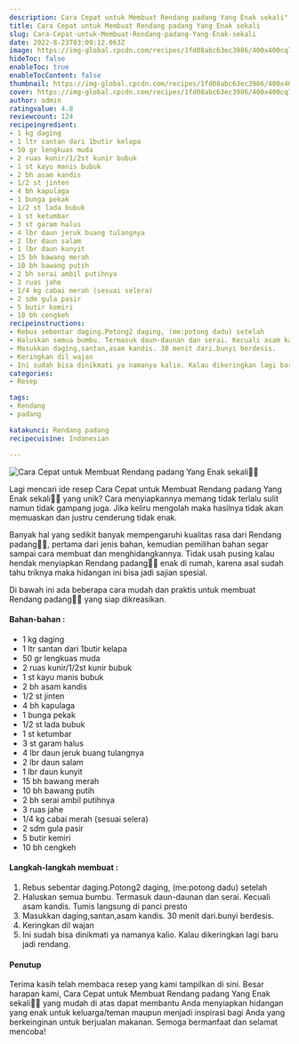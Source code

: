 ```yaml
---
description: Cara Cepat untuk Membuat Rendang padang Yang Enak sekali"
title: Cara Cepat untuk Membuat Rendang padang Yang Enak sekali
slug: Cara-Cepat-untuk-Membuat-Rendang-padang-Yang-Enak-sekali
date: 2022-8-23T03:09:12.063Z
image: https://img-global.cpcdn.com/recipes/1fd08abc63ec3986/400x400cq70/photo.jpg
hideToc: false
enableToc: true
enableTocContent: false
thumbnail: https://img-global.cpcdn.com/recipes/1fd08abc63ec3986/400x400cq70/photo.jpg
cover: https://img-global.cpcdn.com/recipes/1fd08abc63ec3986/400x400cq70/photo.jpg
author: admin
ratingvalue: 4.8
reviewcount: 124
recipeingredient:
- 1 kg daging
- 1 ltr santan dari 1butir kelapa
- 50 gr lengkuas muda
- 2 ruas kunir/1/2st kunir bubuk
- 1 st kayu manis bubuk
- 2 bh asam kandis
- 1/2 st jinten
- 4 bh kapulaga
- 1 bunga pekak
- 1/2 st lada bubuk
- 1 st ketumbar
- 3 st garam halus
- 4 lbr daun jeruk buang tulangnya
- 2 lbr daun salam
- 1 lbr daun kunyit
- 15 bh bawang merah
- 10 bh bawang putih
- 2 bh serai ambil putihnya
- 3 ruas jahe
- 1/4 kg cabai merah (sesuai selera)
- 2 sdm gula pasir
- 5 butir kemiri
- 10 bh cengkeh
recipeinstructions:
- Rebus sebentar daging.Potong2 daging, (me:potong dadu) setelah
- Haluskan semua bumbu. Termasuk daun-daunan dan serai. Kecuali asam kandis. Tumis langsung di panci presto
- Masukkan daging,santan,asam kandis. 30 menit dari.bunyi berdesis.
- Keringkan dil wajan
- Ini sudah bisa dinikmati ya namanya kalio. Kalau dikeringkan lagi baru jadi rendang.
categories:
- Resep

tags:
- Rendang
- padang

katakunci: Rendang padang
recipecuisine: Indonesian

---
```


![Cara Cepat untuk Membuat Rendang padang Yang Enak sekali👩‍🍳](https://img-global.cpcdn.com/recipes/1fd08abc63ec3986/400x400cq70/photo.jpg)

Lagi mencari ide resep Cara Cepat untuk Membuat Rendang padang Yang Enak sekali👩‍🍳 yang unik? Cara menyiapkannya memang tidak terlalu sulit namun tidak gampang juga. Jika keliru mengolah maka hasilnya tidak akan memuaskan dan justru cenderung tidak enak.

Banyak hal yang sedikit banyak mempengaruhi kualitas rasa dari Rendang padang👩‍🍳, pertama dari jenis bahan, kemudian pemilihan bahan segar sampai cara membuat dan menghidangkannya. Tidak usah pusing kalau hendak menyiapkan Rendang padang👩‍🍳 enak di rumah, karena asal sudah tahu triknya maka hidangan ini bisa jadi sajian spesial.

Di bawah ini ada beberapa cara mudah dan praktis untuk membuat Rendang padang👩‍🍳 yang siap dikreasikan.

<!--inarticleads1-->

#### Bahan-bahan :

- 1 kg daging
- 1 ltr santan dari 1butir kelapa
- 50 gr lengkuas muda
- 2 ruas kunir/1/2st kunir bubuk
- 1 st kayu manis bubuk
- 2 bh asam kandis
- 1/2 st jinten
- 4 bh kapulaga
- 1 bunga pekak
- 1/2 st lada bubuk
- 1 st ketumbar
- 3 st garam halus
- 4 lbr daun jeruk buang tulangnya
- 2 lbr daun salam
- 1 lbr daun kunyit
- 15 bh bawang merah
- 10 bh bawang putih
- 2 bh serai ambil putihnya
- 3 ruas jahe
- 1/4 kg cabai merah (sesuai selera)
- 2 sdm gula pasir
- 5 butir kemiri
- 10 bh cengkeh

<!--inarticleads2-->

#### Langkah-langkah membuat :

1. Rebus sebentar daging.Potong2 daging, (me:potong dadu) setelah
1. Haluskan semua bumbu. Termasuk daun-daunan dan serai. Kecuali asam kandis. Tumis langsung di panci presto
1. Masukkan daging,santan,asam kandis. 30 menit dari.bunyi berdesis.
1. Keringkan dil wajan
1. Ini sudah bisa dinikmati ya namanya kalio. Kalau dikeringkan lagi baru jadi rendang.

#### Penutup

Terima kasih telah membaca resep yang kami tampilkan di sini. Besar harapan kami, Cara Cepat untuk Membuat Rendang padang Yang Enak sekali👩‍🍳 yang mudah di atas dapat membantu Anda menyiapkan hidangan yang enak untuk keluarga/teman maupun menjadi inspirasi bagi Anda yang berkeinginan untuk berjualan makanan. Semoga bermanfaat dan selamat mencoba!